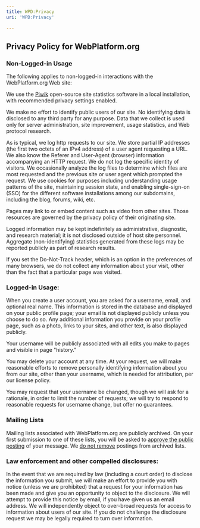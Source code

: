 ```yaml
---
title: WPD:Privacy
uri: 'WPD:Privacy'

---
```

## Privacy Policy for WebPlatform.org

### Non-Logged-in Usage

The following applies to non-logged-in interactions with the WebPlatform.org Web site:

We use the [Piwik](http://piwik.org/) open-source site statistics software in a local installation, with recommended privacy settings enabled.

We make no effort to identify public users of our site. No identifying data is disclosed to any third party for any purpose. Data that we collect is used only for server administration, site improvement, usage statistics, and Web protocol research.

As is typical, we log http requests to our site. We store partial IP addresses (the first two octets of an IPv4 address) of a user agent requesting a URL. We also know the Referer and User-Agent (browser) information accompanying an HTTP request. We do not log the specific identity of visitors. We occasionally analyze the log files to determine which files are most requested and the previous site or user agent which prompted the request. We use cookies for purposes including understanding usage patterns of the site, maintaining session state, and enabling single-sign-on (SSO) for the different software installations among our subdomains, including the blog, forums, wiki, etc.

Pages may link to or embed content such as video from other sites. Those resources are governed by the privacy policy of their originating site.

Logged information may be kept indefinitely as administrative, diagnostic, and research material; it is not disclosed outside of host site personnel. Aggregate (non-identifying) statistics generated from these logs may be reported publicly as part of research results.

If you set the Do-Not-Track header, which is an option in the preferences of many browsers, we do not collect any information about your visit, other than the fact that a particular page was visited.

### Logged-in Usage:

When you create a user account, you are asked for a username, email, and optional real name. This information is stored in the database and displayed on your public profile page; your email is not displayed publicly unless you choose to do so. Any additional information you provide on your profile page, such as a photo, links to your sites, and other text, is also displayed publicly.

Your username will be publicly associated with all edits you make to pages and visible in page "history."

You may delete your account at any time. At your request, we will make reasonable efforts to remove personally identifying information about you from our site, other than your username, which is needed for attribution, per our license policy.

You may request that your username be changed, though we will ask for a rationale, in order to limit the number of requests; we will try to respond to reasonable requests for username change, but offer no guarantees.

### Mailing Lists

Mailing lists associated with WebPlatform.org are publicly archived. On your first submission to one of these lists, you will be asked to [approve the public posting](http://www.w3.org/2002/09/aa/) of your message. We [do not remove](http://www.w3.org/Mail/ArchiveEditingPolicy) postings from archived lists.

### Law enforcement and other compelled disclosures:

In the event that we are required by law (including a court order) to disclose the information you submit, we will make an effort to provide you with notice (unless we are prohibited) that a request for your information has been made and give you an opportunity to object to the disclosure. We will attempt to provide this notice by email, if you have given us an email address. We will independently object to over-broad requests for access to information about users of our site. If you do not challenge the disclosure request we may be legally required to turn over information.
